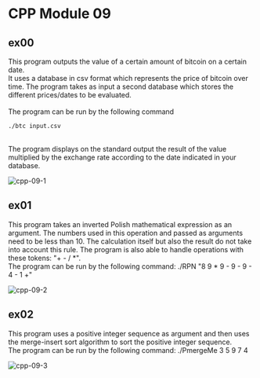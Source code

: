 # CPP Module 09

## ex00
This program outputs the value of a certain amount of bitcoin on a certain date. <br>
It uses a database in csv format which represents the price of bitcoin over time. The program takes as input a second database which stores the different prices/dates to be evaluated.  <br>
<br>
The program can be run by the following command 
```
./btc input.csv
```
 <br>
The program displays on the standard output the result of the value multiplied by the exchange rate according to the date indicated in your database.

![cpp-09-1](https://github.com/RanniSch/CPP/assets/104382315/5e06c06f-f2d3-4850-b5c5-12fb2bf45b8c)


## ex01
This program takes an inverted Polish mathematical expression as an argument. The numbers used in this operation and passed as arguments need to be less than 10. The calculation itself but also the result do not take into account this rule. The program is also able to handle operations with these tokens: "+ - / *".  <br>
The program can be run by the following command: ./RPN "8 9 * 9 - 9 - 9 - 4 - 1 +"

![cpp-09-2](https://github.com/RanniSch/CPP/assets/104382315/8311b4c5-6bac-4cf2-9f80-f7e083e42d8d)


## ex02
This program uses a positive integer sequence as argument and then uses the merge-insert sort algorithm to sort the positive integer sequence.  <br>
The program can be run by the following command: ./PmergeMe 3 5 9 7 4

![cpp-09-3](https://github.com/RanniSch/CPP/assets/104382315/a7406317-bcb8-4af3-8a83-0a1c743e49ba)
